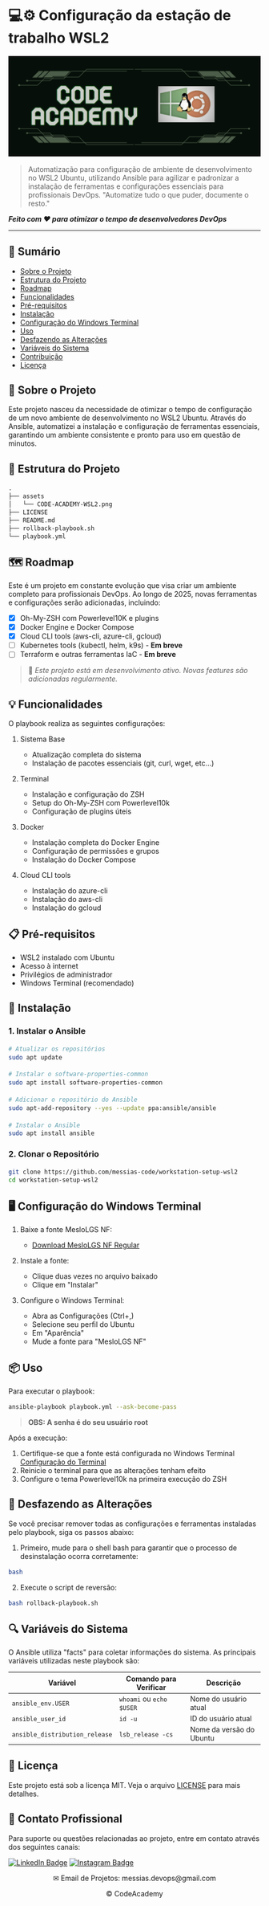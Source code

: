# 💻⚙️ Configuração da estação de trabalho WSL2

<p align="center">
  <img src="./assets/CODE-ACADEMY-WSL2.png" alt="code-academy-banner">
</p>

> Automatização para configuração de ambiente de desenvolvimento no WSL2 Ubuntu, utilizando Ansible para agilizar e padronizar a instalação de ferramentas e configurações essenciais para profissionais DevOps.
> "Automatize tudo o que puder, documente o resto."

_**Feito com ❤️ para otimizar o tempo de desenvolvedores DevOps**_

---

## 📑 Sumário
- [Sobre o Projeto](#-sobre-o-projeto)
- [Estrutura do Projeto](#-estrutura-do-projeto)
- [Roadmap](#-roadmap)
- [Funcionalidades](#-funcionalidades)
- [Pré-requisitos](#-pré-requisitos)
- [Instalação](#-instalação)
- [Configuração do Windows Terminal](#️-configuração-do-windows-terminal)
- [Uso](#-uso)
- [Desfazendo as Alterações](#-desfazendo-as-alterações)
- [Variáveis do Sistema](#-variáveis-do-sistema)
- [Contribuição](#-contribuição)
- [Licença](#-licença)

## 🚀 Sobre o Projeto

Este projeto nasceu da necessidade de otimizar o tempo de configuração de um novo ambiente de desenvolvimento no WSL2 Ubuntu. Através do Ansible, automatizei a instalação e configuração de ferramentas essenciais, garantindo um ambiente consistente e pronto para uso em questão de minutos.

## 📁 Estrutura do Projeto

```
.
├── assets
│   └── CODE-ACADEMY-WSL2.png
├── LICENSE
├── README.md
├── rollback-playbook.sh
└── playbook.yml
```

## 🗺️ Roadmap

Este é um projeto em constante evolução que visa criar um ambiente completo para profissionais DevOps. Ao longo de 2025, novas ferramentas e configurações serão adicionadas, incluindo:

- [x] Oh-My-ZSH com Powerlevel10K e plugins
- [x] Docker Engine e Docker Compose
- [x] Cloud CLI tools (aws-cli, azure-cli, gcloud)
- [ ] Kubernetes tools (kubectl, helm, k9s) - **Em breve**
- [ ] Terraform e outras ferramentas IaC - **Em breve**

> 🔄 *Este projeto está em desenvolvimento ativo. Novas features são adicionadas regularmente.*

## 💡 Funcionalidades

O playbook realiza as seguintes configurações:

1. Sistema Base
   - Atualização completa do sistema
   - Instalação de pacotes essenciais (git, curl, wget, etc...)

2. Terminal
   - Instalação e configuração do ZSH
   - Setup do Oh-My-ZSH com Powerlevel10k
   - Configuração de plugins úteis

3. Docker
   - Instalação completa do Docker Engine
   - Configuração de permissões e grupos
   - Instalação do Docker Compose

4. Cloud CLI tools
   - Instalação do azure-cli
   - Instalação do aws-cli
   - Instalação do gcloud

## 📋 Pré-requisitos

- WSL2 instalado com Ubuntu
- Acesso à internet
- Privilégios de administrador
- Windows Terminal (recomendado)

## 🔧 Instalação

### 1. Instalar o Ansible

```bash
# Atualizar os repositórios
sudo apt update

# Instalar o software-properties-common
sudo apt install software-properties-common

# Adicionar o repositório do Ansible
sudo apt-add-repository --yes --update ppa:ansible/ansible

# Instalar o Ansible
sudo apt install ansible
```

### 2. Clonar o Repositório

```bash
git clone https://github.com/messias-code/workstation-setup-wsl2
cd workstation-setup-wsl2
```

## 🖥️ Configuração do Windows Terminal

1. Baixe a fonte MesloLGS NF:
   - [Download MesloLGS NF Regular](https://github.com/romkatv/powerlevel10k-media/raw/master/MesloLGS%20NF%20Regular.ttf)

2. Instale a fonte:
   - Clique duas vezes no arquivo baixado
   - Clique em "Instalar"

3. Configure o Windows Terminal:
   - Abra as Configurações (Ctrl+,)
   - Selecione seu perfil do Ubuntu
   - Em "Aparência"
   - Mude a fonte para "MesloLGS NF"

## 📦 Uso

Para executar o playbook:

```bash
ansible-playbook playbook.yml --ask-become-pass
```

> **OBS: A senha é do seu usuário root**

Após a execução:
1. Certifique-se que a fonte está configurada no Windows Terminal [Configuração do Terminal](#️-configuração-do-windows-terminal)
2. Reinicie o terminal para que as alterações tenham efeito
3. Configure o tema Powerlevel10k na primeira execução do ZSH


## 🔄 Desfazendo as Alterações

Se você precisar remover todas as configurações e ferramentas instaladas pelo playbook, siga os passos abaixo:

1. Primeiro, mude para o shell bash para garantir que o processo de desinstalação ocorra corretamente:

```bash
bash
```

2. Execute o script de reversão:

```bash
bash rollback-playbook.sh
```

## 🔍 Variáveis do Sistema

O Ansible utiliza "facts" para coletar informações do sistema. As principais variáveis utilizadas neste playbook são:

| Variável | Comando para Verificar | Descrição |
|----------|------------------------|-----------|
| `ansible_env.USER` | `whoami` ou `echo $USER` | Nome do usuário atual |
| `ansible_user_id` | `id -u` | ID do usuário atual |
| `ansible_distribution_release` | `lsb_release -cs` | Nome da versão do Ubuntu |

## 📝 Licença

Este projeto está sob a licença MIT. Veja o arquivo [LICENSE](LICENSE) para mais detalhes.

## 🤝 Contato Profissional
Para suporte ou questões relacionadas ao projeto, entre em contato através dos seguintes canais:

[![LinkedIn Badge](https://img.shields.io/static/v1?style=for-the-badge&message=LinkedIn&color=0A66C2&logo=LinkedIn&logoColor=FFFFFF&label=)](https://www.linkedin.com/in/ihanmessias/)
[![Instagram Badge](https://img.shields.io/badge/Instagram-E4405F?style=for-the-badge&logo=instagram&logoColor=white)](https://www.instagram.com/messias.code)

<p align="center">✉ Email de Projetos: messias.devops@gmail.com</p>

<p align="center">© CodeAcademy</p>
